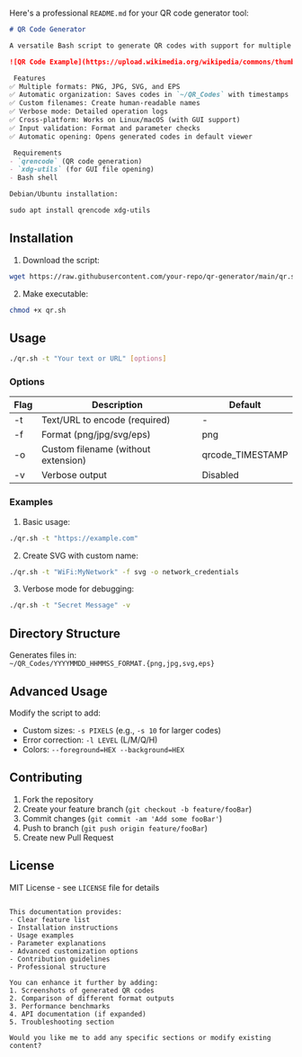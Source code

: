 Here's a professional `README.md` for your QR code generator tool:

```markdown
# QR Code Generator

A versatile Bash script to generate QR codes with support for multiple formats, custom filenames, and automatic organization.

![QR Code Example](https://upload.wikimedia.org/wikipedia/commons/thumb/1/1d/QR_Code_Example.svg/240px-QR_Code_Example.svg.png)

 Features
✅ Multiple formats: PNG, JPG, SVG, and EPS  
✅ Automatic organization: Saves codes in `~/QR_Codes` with timestamps  
✅ Custom filenames: Create human-readable names  
✅ Verbose mode: Detailed operation logs  
✅ Cross-platform: Works on Linux/macOS (with GUI support)  
✅ Input validation: Format and parameter checks  
✅ Automatic opening: Opens generated codes in default viewer

 Requirements
- `qrencode` (QR code generation)
- `xdg-utils` (for GUI file opening)
- Bash shell

Debian/Ubuntu installation:

sudo apt install qrencode xdg-utils
```

## Installation
1. Download the script:
```bash
wget https://raw.githubusercontent.com/your-repo/qr-generator/main/qr.sh
```
2. Make executable:
```bash
chmod +x qr.sh
```

## Usage
```bash
./qr.sh -t "Your text or URL" [options]
```

### Options
| Flag | Description                          | Default          |
|------|--------------------------------------|------------------|
| -t   | Text/URL to encode (required)        | -                |
| -f   | Format (png/jpg/svg/eps)             | png              |
| -o   | Custom filename (without extension)  | qrcode_TIMESTAMP |
| -v   | Verbose output                       | Disabled         |

### Examples
1. Basic usage:
```bash
./qr.sh -t "https://example.com"
```

2. Create SVG with custom name:
```bash
./qr.sh -t "WiFi:MyNetwork" -f svg -o network_credentials
```

3. Verbose mode for debugging:
```bash
./qr.sh -t "Secret Message" -v
```

## Directory Structure
Generates files in:  
`~/QR_Codes/YYYYMMDD_HHMMSS_FORMAT.{png,jpg,svg,eps}`

## Advanced Usage
Modify the script to add:
- Custom sizes: `-s PIXELS` (e.g., `-s 10` for larger codes)
- Error correction: `-l LEVEL` (L/M/Q/H)
- Colors: `--foreground=HEX --background=HEX`

## Contributing
1. Fork the repository
2. Create your feature branch (`git checkout -b feature/fooBar`)
3. Commit changes (`git commit -am 'Add some fooBar'`)
4. Push to branch (`git push origin feature/fooBar`)
5. Create new Pull Request

## License
MIT License - see `LICENSE` file for details
```

This documentation provides:
- Clear feature list
- Installation instructions
- Usage examples
- Parameter explanations
- Advanced customization options
- Contribution guidelines
- Professional structure

You can enhance it further by adding:
1. Screenshots of generated QR codes
2. Comparison of different format outputs
3. Performance benchmarks
4. API documentation (if expanded)
5. Troubleshooting section

Would you like me to add any specific sections or modify existing content?

